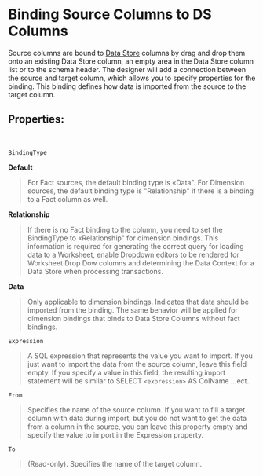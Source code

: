 
# Binding Source Columns to DS Columns


Source columns are bound to [Data Store](../../datastores.md) columns by drag and drop them onto an existing Data Store column, an empty area in the Data Store column list or to the schema header. The designer will add a connection between the source and target column, which allows you to specify properties for the binding. This binding defines how data is imported from the source to the target column.
<br/>

## Properties:
<br/>

``BindingType``  

**Default**   
>For Fact sources, the default binding type is «Data". For Dimension sources, the default binding type is "Relationship" if there is a binding to a Fact column as well.  

**Relationship**  
>If there is no Fact binding to the column, you need to set the BindingType to «Relationship" for dimension bindings. This information is required for generating the correct query for loading data to a Worksheet, enable Dropdown editors to be rendered for Worksheet Drop Dow columns and determining the Data Context for a Data Store when processing transactions.  

**Data**  
>Only applicable to dimension bindings. Indicates that data should be imported from the binding. The same behavior will be applied for dimension bindings that binds to Data Store Columns without fact bindings.

``Expression``  
>A SQL expression that represents the value you want to import. If you just want to import the data from the source column, leave this field empty. If you specify a value in this field, the resulting import statement will be similar to SELECT `<expression>` AS ColName …ect.

``From``  
>Specifies the name of the source column. If you want to fill a target column with data during import, but you do not want to get the data from a column in the source, you can leave this property empty and specify the value to import in the Expression property. 

``To``  
>(Read-only). Specifies the name of the target column.